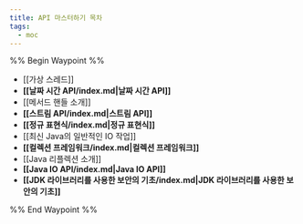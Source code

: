```yaml
---
title: API 마스터하기 목차
tags:
  - moc
---
```

%% Begin Waypoint %%
- [[가상 스레드]]
- **[[날짜 시간 API/index.md|날짜 시간 API]]**
- [[메서드 핸들 소개]]
- **[[스트림 API/index.md|스트림 API]]**
- **[[정규 표현식/index.md|정규 표현식]]**
- [[최신 Java의 일반적인 IO 작업]]
- **[[컬렉션 프레임워크/index.md|컬렉션 프레임워크]]**
- [[Java 리플렉션 소개]]
- **[[Java IO API/index.md|Java IO API]]**
- **[[JDK 라이브러리를 사용한 보안의 기초/index.md|JDK 라이브러리를 사용한 보안의 기초]]**

%% End Waypoint %%